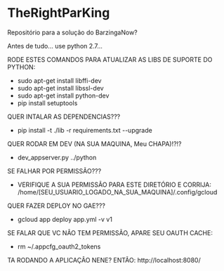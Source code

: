 # TheRightParKing
Repositório para a solução do BarzingaNow?

Antes de tudo... use python 2.7...

RODE ESTES COMANDOS PARA ATUALIZAR AS LIBS DE SUPORTE DO PYTHON:
 - sudo apt-get install libffi-dev
 - sudo apt-get install libssl-dev
 - sudo apt-get install python-dev
 - pip install setuptools

QUER INTALAR AS DEPENDENCIAS???
 - pip install -t ./lib -r requirements.txt --upgrade

QUER RODAR EM DEV (NA SUA MAQUINA, Meu CHAPA)!?!?
 - dev_appserver.py ../python

SE FALHAR POR PERMISSÃO???
 - VERIFIQUE A SUA PERMISSÃO PARA ESTE DIRETÓRIO E CORRIJA:
	/home/[SEU_USUARIO_LOGADO_NA_SUA_MAQUINA]/.config/gcloud

QUER FAZER DEPLOY NO GAE???
 - gcloud app deploy app.yml -v v1
 
SE FALAR QUE VC NÂO TEM PERMISSÃO, APARE SEU OAUTH CACHE:
 - rm ~/.appcfg_oauth2_tokens

 TA RODANDO A APLICAÇÂO NENE? ENTÃO:
 http://localhost:8080/
